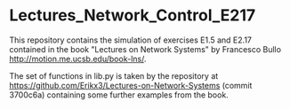 # Lectures_Network_Control_E217
This repository contains the simulation of exercises E1.5 and E2.17 contained in the book "Lectures on Network Systems" by Francesco Bullo http://motion.me.ucsb.edu/book-lns/. 

The set of functions in lib.py is taken by the repository at https://github.com/Erikx3/Lectures-on-Network-Systems (commit 3700c6a) containing some further examples from the book.
